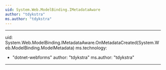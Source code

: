 ```yaml
---
uid: System.Web.ModelBinding.IMetadataAware
author: "tdykstra"
ms.author: "tdykstra"
---
```


---
uid: System.Web.ModelBinding.IMetadataAware.OnMetadataCreated(System.Web.ModelBinding.ModelMetadata)
ms.technology: 
  - "dotnet-webforms"
author: "tdykstra"
ms.author: "tdykstra"
---
